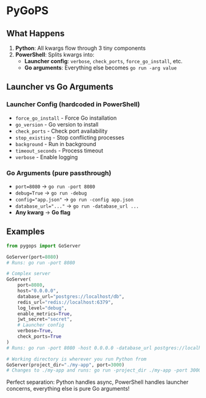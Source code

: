 # PyGoPS

## What Happens

1. **Python**: All kwargs flow through 3 tiny components
2. **PowerShell**: Splits kwargs into:
   - **Launcher config**: `verbose`, `check_ports`, `force_go_install`, etc.
   - **Go arguments**: Everything else becomes `go run -arg value`

## Launcher vs Go Arguments

### Launcher Config (hardcoded in PowerShell)
- `force_go_install` - Force Go installation
- `go_version` - Go version to install  
- `check_ports` - Check port availability
- `stop_existing` - Stop conflicting processes
- `background` - Run in background
- `timeout_seconds` - Process timeout
- `verbose` - Enable logging

### Go Arguments (pure passthrough)
- `port=8080` → `go run -port 8080`
- `debug=True` → `go run -debug`
- `config="app.json"` → `go run -config app.json`
- `database_url="..."` → `go run -database_url ...`
- **Any kwarg** → **Go flag**

## Examples

```python
from pygops import GoServer

GoServer(port=8080)
# Runs: go run -port 8080

# Complex server
GoServer(
    port=8080,
    host="0.0.0.0",
    database_url="postgres://localhost/db",
    redis_url="redis://localhost:6379",
    log_level="debug",
    enable_metrics=True,
    jwt_secret="secret",
    # Launcher config
    verbose=True,
    check_ports=True
)
# Runs: go run -port 8080 -host 0.0.0.0 -database_url postgres://localhost/db -redis_url redis://localhost:6379 -log_level debug -enable_metrics -jwt_secret secret

# Working directory is wherever you run Python from
GoServer(project_dir="./my-app", port=3000)
# Changes to ./my-app and runs: go run -project_dir ./my-app -port 3000
```

Perfect separation: Python handles async, PowerShell handles launcher concerns, everything else is pure Go arguments!